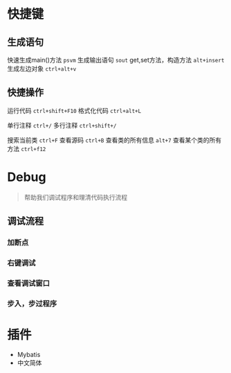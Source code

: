 # 快捷键
## 生成语句
快速生成main()方法   `psvm`
生成输出语句   `sout`
get,set方法，构造方法   `alt+insert`
生成左边对象   `ctrl+alt+v`

## 快捷操作
运行代码   `ctrl+shift+F10`
格式化代码   `ctrl+alt+L`

单行注释   `ctrl+/`
多行注释   `ctrl+shift+/`

搜索当前类 `ctrl+F`
查看源码   `ctrl+B`
查看类的所有信息   `alt+7`
查看某个类的所有方法 `ctrl+f12`
# Debug
>帮助我们调试程序和理清代码执行流程

## 调试流程
### 加断点
### 右键调试
### 查看调试窗口
### 步入，步过程序
# 插件
- Mybatis
- 中文简体















